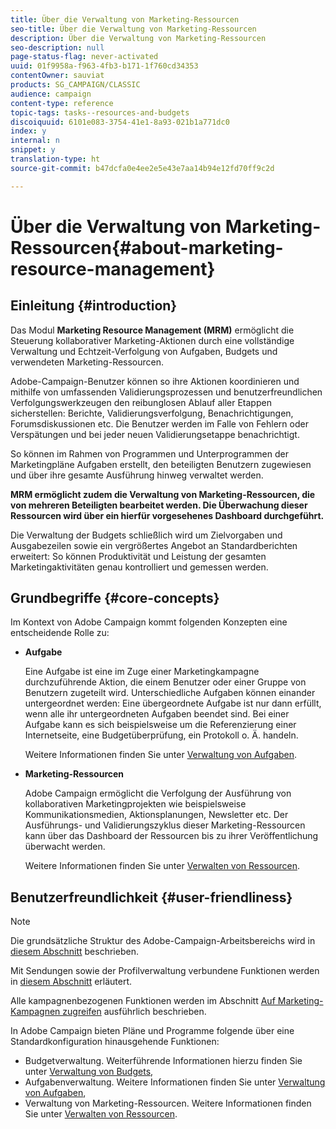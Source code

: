 ```yaml
---
title: Über die Verwaltung von Marketing-Ressourcen
seo-title: Über die Verwaltung von Marketing-Ressourcen
description: Über die Verwaltung von Marketing-Ressourcen
seo-description: null
page-status-flag: never-activated
uuid: 01f9958a-f963-4fb3-b171-1f760cd34353
contentOwner: sauviat
products: SG_CAMPAIGN/CLASSIC
audience: campaign
content-type: reference
topic-tags: tasks--resources-and-budgets
discoiquuid: 6101e083-3754-41e1-8a93-021b1a771dc0
index: y
internal: n
snippet: y
translation-type: ht
source-git-commit: b47dcfa0e4ee2e5e43e7aa14b94e12fd70ff9c2d

---
```



# Über die Verwaltung von Marketing-Ressourcen{#about-marketing-resource-management}

## Einleitung {#introduction}

Das Modul **Marketing Resource Management (MRM)** ermöglicht die Steuerung kollaborativer Marketing-Aktionen durch eine vollständige Verwaltung und Echtzeit-Verfolgung von Aufgaben, Budgets und verwendeten Marketing-Ressourcen.

Adobe-Campaign-Benutzer können so ihre Aktionen koordinieren und mithilfe von umfassenden Validierungsprozessen und benutzerfreundlichen Verfolgungswerkzeugen den reibunglosen Ablauf aller Etappen sicherstellen: Berichte, Validierungsverfolgung, Benachrichtigungen, Forumsdiskussionen etc. Die Benutzer werden im Falle von Fehlern oder Verspätungen und bei jeder neuen Validierungsetappe benachrichtigt.

So können im Rahmen von Programmen und Unterprogrammen der Marketingpläne Aufgaben erstellt, den beteiligten Benutzern zugewiesen und über ihre gesamte Ausführung hinweg verwaltet werden.

**MRM ermöglicht zudem die Verwaltung von Marketing-Ressourcen, die von mehreren Beteiligten bearbeitet werden. Die Überwachung dieser Ressourcen wird über ein hierfür vorgesehenes Dashboard durchgeführt.**

Die Verwaltung der Budgets schließlich wird um Zielvorgaben und Ausgabezeilen sowie ein vergrößertes Angebot an Standardberichten erweitert: So können Produktivität und Leistung der gesamten Marketingaktivitäten genau kontrolliert und gemessen werden.

## Grundbegriffe {#core-concepts}

Im Kontext von Adobe Campaign kommt folgenden Konzepten eine entscheidende Rolle zu:

* **Aufgabe**

   Eine Aufgabe ist eine im Zuge einer Marketingkampagne durchzuführende Aktion, die einem Benutzer oder einer Gruppe von Benutzern zugeteilt wird. Unterschiedliche Aufgaben können einander untergeordnet werden: Eine übergeordnete Aufgabe ist nur dann erfüllt, wenn alle ihr untergeordneten Aufgaben beendet sind. Bei einer Aufgabe kann es sich beispielsweise um die Referenzierung einer Internetseite, eine Budgetüberprüfung, ein Protokoll o. Ä. handeln.

   Weitere Informationen finden Sie unter [Verwaltung von Aufgaben](../../campaign/using/creating-and-managing-tasks.md).

* **Marketing-Ressourcen**

   Adobe Campaign ermöglicht die Verfolgung der Ausführung von kollaborativen Marketingprojekten wie beispielsweise Kommunikationsmedien, Aktionsplanungen, Newsletter etc. Der Ausführungs- und Validierungszyklus dieser Marketing-Ressourcen kann über das Dashboard der Ressourcen bis zu ihrer Veröffentlichung überwacht werden.

   Weitere Informationen finden Sie unter [Verwalten von Ressourcen](../../campaign/using/managing-marketing-resources.md).

## Benutzerfreundlichkeit {#user-friendliness}

>[!NOTE]
>
>Die grundsätzliche Struktur des Adobe-Campaign-Arbeitsbereichs wird in [diesem Abschnitt](../../platform/using/adobe-campaign-workspace.md) beschrieben.
>  
>Mit Sendungen sowie der Profilverwaltung verbundene Funktionen werden in [diesem Abschnitt](../../delivery/using/communication-channels.md) erläutert.
>
>Alle kampagnenbezogenen Funktionen werden im Abschnitt [Auf Marketing-Kampagnen zugreifen](../../campaign/using/accessing-marketing-campaigns.md) ausführlich beschrieben.

In Adobe Campaign bieten Pläne und Programme folgende über eine Standardkonfiguration hinausgehende Funktionen:

* Budgetverwaltung. Weiterführende Informationen hierzu finden Sie unter [Verwaltung von Budgets](../../campaign/using/controlling-costs.md),
* Aufgabenverwaltung. Weitere Informationen finden Sie unter [Verwaltung von Aufgaben](../../campaign/using/creating-and-managing-tasks.md),
* Verwaltung von Marketing-Ressourcen. Weitere Informationen finden Sie unter [Verwalten von Ressourcen](../../campaign/using/managing-marketing-resources.md).


